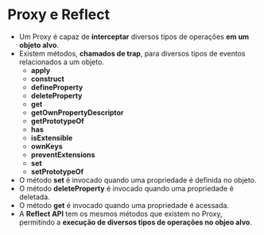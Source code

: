 # Proxy e Reflect

- Um Proxy é capaz de **interceptar** diversos tipos de operações **em um objeto alvo**.
- Existem métodos, **chamados de trap**, para diversos tipos de eventos relacionados a um objeto.
    - **apply**
    - **construct**
    - **defineProperty**
    - **deleteProperty**
    - **get**
    - **getOwnPropertyDescriptor**
    - **getPrototypeOf**
    - **has**
    - **isExtensible**
    - **ownKeys**
    - **preventExtensions**
    - **set**
    - **setPrototypeOf**
- O método **set** é invocado quando uma propriedade é definida no objeto.
- O método **deleteProperty** é invocado quando uma propriedade é deletada.
- O método **get** é invocado quando uma propriedade é acessada.
- A **Reflect API** tem os mesmos métodos que existem no Proxy, permitindo a **execução de diversos tipos de operações no objeo alvo**.